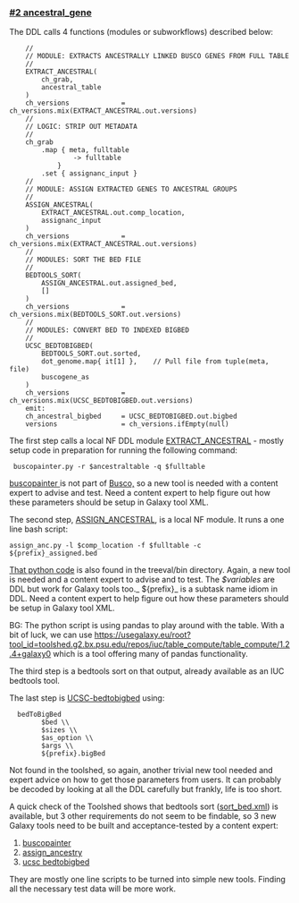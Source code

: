 ### [#2 ancestral_gene](https://github.com/sanger-tol/treeval/blob/dev/subworkflows/local/ancestral_gene.nf)

The DDL calls 4 functions (modules or subworkflows) described below:

```
    //
    // MODULE: EXTRACTS ANCESTRALLY LINKED BUSCO GENES FROM FULL TABLE
    //
    EXTRACT_ANCESTRAL(
        ch_grab,
        ancestral_table
    )
    ch_versions             = ch_versions.mix(EXTRACT_ANCESTRAL.out.versions)
    //
    // LOGIC: STRIP OUT METADATA
    //
    ch_grab
        .map { meta, fulltable
                -> fulltable
            }
        .set { assignanc_input }
    //
    // MODULE: ASSIGN EXTRACTED GENES TO ANCESTRAL GROUPS
    //
    ASSIGN_ANCESTRAL(
        EXTRACT_ANCESTRAL.out.comp_location,
        assignanc_input
    )
    ch_versions             = ch_versions.mix(EXTRACT_ANCESTRAL.out.versions)
    //
    // MODULES: SORT THE BED FILE
    //
    BEDTOOLS_SORT(
        ASSIGN_ANCESTRAL.out.assigned_bed,
        []
    )
    ch_versions             = ch_versions.mix(BEDTOOLS_SORT.out.versions)
    //
    // MODULES: CONVERT BED TO INDEXED BIGBED
    //
    UCSC_BEDTOBIGBED(
        BEDTOOLS_SORT.out.sorted,
        dot_genome.map{ it[1] },    // Pull file from tuple(meta, file)
        buscogene_as
    )
    ch_versions             = ch_versions.mix(UCSC_BEDTOBIGBED.out.versions)
    emit:
    ch_ancestral_bigbed     = UCSC_BEDTOBIGBED.out.bigbed
    versions                = ch_versions.ifEmpty(null)
```


The first step calls a local NF DDL module [EXTRACT_ANCESTRAL](https://github.com/sanger-tol/treeval/blob/dev/modules/local/extract_ancestral.nf) - mostly setup code in preparation for running the following command:

``` buscopainter.py -r $ancestraltable -q $fulltable```

[buscopainter ](https://github.com/charlottewright/buscopainter)is not part of [Busco,](https://toolshed.g2.bx.psu.edu/repository?repository_id=99f4c45aebf38997&changeset_revision=2a5b8b9936bf) so a new tool is needed with a content expert to advise and test. Need a content expert to help figure out how these parameters should be setup in Galaxy tool XML.

The second step, [ASSIGN_ANCESTRAL](https://github.com/sanger-tol/treeval/blob/dev/modules/local/assign_ancestral.nf), is a local NF module. It runs a one line bash script:

```assign_anc.py -l $comp_location -f $fulltable -c ${prefix}_assigned.bed```

[That python code](https://github.com/sanger-tol/treeval/blob/f8e4b3bbbd75be6fa7ea6788337664d2533cdbdb/bin/assign_anc.py) is also found in the treeval/bin directory. Again, a new tool is needed and a content expert to advise and to test. The _$variables_ are DDL but work for Galaxy tools too._ ${prefix}_ is a subtask name idiom in DDL. Need a content expert to help figure out how these parameters should be setup in Galaxy tool XML.

BG: The python script is using pandas to play around with the table. With a bit of luck, we can use https://usegalaxy.eu/root?tool_id=toolshed.g2.bx.psu.edu/repos/iuc/table_compute/table_compute/1.2.4+galaxy0 which is a tool offering many of pandas functionality. 


The third step is a bedtools sort on that output, already available as an IUC bedtools tool.

The last step is [UCSC-bedtobigbed](https://open.bioqueue.org/home/knowledge/showKnowledge/sig/ucsc-bedtobigbed) using:

```
  bedToBigBed
        $bed \\
        $sizes \\
        $as_option \\
        $args \\
        ${prefix}.bigBed
```


Not found in the toolshed, so again, another trivial new tool needed and expert advice on how to get those parameters from users. It can probably be decoded by looking at all the DDL carefully but frankly, life is too short.

A quick check of the Toolshed shows that bedtools sort ([sort_bed.xml](https://toolshed.g2.bx.psu.edu/repository/browse_repository?id=8d84903cc667dbe7#)) is available, but 3 other requirements do not seem to be findable, so 3 new Galaxy tools need to be built and acceptance-tested by a content expert:



1. [buscopainter ](https://github.com/charlottewright/buscopainter)
2. [assign_ancestry](https://github.com/sanger-tol/treeval/blob/f8e4b3bbbd75be6fa7ea6788337664d2533cdbdb/bin/assign_anc.py)
3. [ucsc bedtobigbed](http://UCSC-bedtobigbed)

They are mostly one line scripts to be turned into simple new tools. Finding all the necessary test data will be more work.

